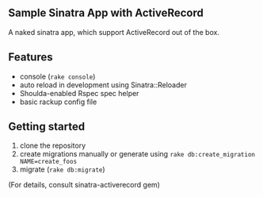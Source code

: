 Sample Sinatra App with ActiveRecord
---
A naked sinatra app, which support ActiveRecord out of the box.

## Features

- console (`rake console`)
- auto reload in development using Sinatra::Reloader
- Shoulda-enabled Rspec spec helper 
- basic rackup config file

## Getting started

1. clone the repository
2. create migrations manually or generate using `rake db:create_migration NAME=create_foos`
3. migrate (`rake db:migrate`) 

(For details, consult sinatra-activerecord gem)
